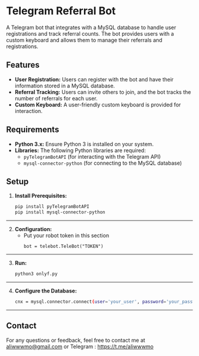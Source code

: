 # Telegram Referral Bot

A Telegram bot that integrates with a MySQL database to handle user registrations and track referral counts. The bot provides users with a custom keyboard and allows them to manage their referrals and registrations.

## Features

- **User Registration:** Users can register with the bot and have their information stored in a MySQL database.
- **Referral Tracking:** Users can invite others to join, and the bot tracks the number of referrals for each user.
- **Custom Keyboard:** A user-friendly custom keyboard is provided for interaction.

## Requirements

- **Python 3.x:** Ensure Python 3 is installed on your system.
- **Libraries:** The following Python libraries are required:
  - `pyTelegramBotAPI` (for interacting with the Telegram API)
  - `mysql-connector-python` (for connecting to the MySQL database)

## Setup

1. **Install Prerequisites:**
   ```bash
   pip install pyTelegramBotAPI
   pip install mysql-connector-python
   ```
---
2. **Configuration:**
   - Put your robot token in this section
     ```pythone
     bot = telebot.TeleBot("TOKEN")
     ```
---
3. **Run:**
   ```bash
   python3 onlyf.py
   ```
---
4. **Configure the Database:**
   ```bash
   cnx = mysql.connector.connect(user='your_user', password='your_password', host='127.0.0.1', database='your_database')
   ```
---
## Contact

For any questions or feedback, feel free to contact me at aliwwwmo@gmail.com or Telegram : https://t.me/aliwwwmo


